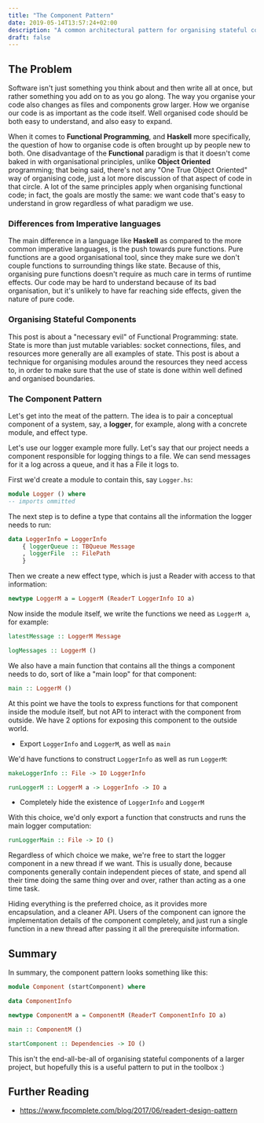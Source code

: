 ```yaml
---
title: "The Component Pattern"
date: 2019-05-14T13:57:24+02:00
description: "A common architectural pattern for organising stateful code"
draft: false
---
```


## The Problem

Software isn't just something you think about and then write all at once,
but rather something you add on to as you go along. The way you organise
your code also changes as files and components grow larger. How we organise
our code is as important as the code itself. Well organised code should be
both easy to understand, and also easy to expand.

When it comes to **Functional Programming**, and **Haskell** more specifically,
the question of how to organise code is often brought up by people new to both.
One disadvantage of the **Functional** paradigm is that it doesn't come baked in with
organisational principles, unlike **Object Oriented** programming; that being said,
there's not any "One True Object Oriented" way of organising code, just a lot more discussion
of that aspect of code in that circle. A lot of the same principles apply when organising
functional code; in fact, the goals are mostly the same: we want code that's easy to understand
in grow regardless of what paradigm we use.


### Differences from Imperative languages

The main difference in a language like **Haskell** as compared to the more common
imperative languages, is the push towards pure functions. Pure functions are
a good organisational tool, since they make sure we don't couple functions to surrounding
things like state. Because of this, organising pure functions doesn't require as much care in terms
of runtime effects. Our code may be hard to understand because of its bad organisation,
but it's unlikely to have far reaching side effects, given the nature of pure code.

### Organising Stateful Components

This post is about a "necessary evil" of Functional Programming: state.
State is more than just mutable variables: socket connections, files, and resources more generally
are all examples of state. This post is about a technique for organising modules around the resources
they need access to, in order to make sure that the use of state is done within well defined and
organised boundaries.


### The Component Pattern

Let's get into the meat of the pattern. The idea is to pair a conceptual component of a system,
say, a **logger**, for example, along with a concrete module, and effect type.

Let's use our logger example more fully. Let's say that our project needs a component
responsible for logging things to a file. We can send messages for it a log across a queue,
and it has a File it logs to.

First we'd create a module to contain this, say `Logger.hs`:

```hs
module Logger () where
-- imports ommitted
```

The next step is to define a type that contains all the information the logger needs to run:
```hs
data LoggerInfo = LoggerInfo
    { loggerQueue :: TBQueue Message
    , loggerFile  :: FilePath
    }
```

Then we create a new effect type, which is just a Reader with access to that information:
```hs
newtype LoggerM a = LoggerM (ReaderT LoggerInfo IO a)
```

Now inside the module itself, we write the functions we need as `LoggerM a`, for example:
```hs
latestMessage :: LoggerM Message

logMessages :: LoggerM ()
```

We also have a main function that contains all the things a component needs to do, sort of like
a "main loop" for that component:
```hs
main :: LoggerM ()
```

At this point we have the tools to express functions for that component inside the module itself,
but not API to interact with the component from outside. We have 2 options for exposing this
component to the outside world.

- Export `LoggerInfo` and `LoggerM`, as well as `main`

We'd have functions to construct `LoggerInfo` as well as run `LoggerM`:

```hs
makeLoggerInfo :: File -> IO LoggerInfo

runLoggerM :: LoggerM a -> LoggerInfo -> IO a
```

- Completely hide the existence of `LoggerInfo` and `LoggerM`

With this choice, we'd only export a function that constructs and runs the main logger computation:

```hs
runLoggerMain :: File -> IO ()
```

Regardless of which choice we make, we're free to start the logger component in a new thread if we want.
This is usually done, because components generally contain independent pieces of state, and spend all their time
doing the same thing over and over, rather than acting as a one time task.

Hiding everything is the preferred choice, as it provides more encapsulation, and a cleaner API.
Users of the component can ignore the implementation details of the component completely, and just run a single
function in a new thread after passing it all the prerequisite information.


## Summary
In summary, the component pattern looks something like this:

```hs
module Component (startComponent) where

data ComponentInfo

newtype ComponentM a = ComponentM (ReaderT ComponentInfo IO a)

main :: ComponentM ()

startComponent :: Dependencies -> IO ()
```

This isn't the end-all-be-all of organising stateful components of a larger project,
but hopefully this is a useful pattern to put in the toolbox :)

## Further Reading
- https://www.fpcomplete.com/blog/2017/06/readert-design-pattern

